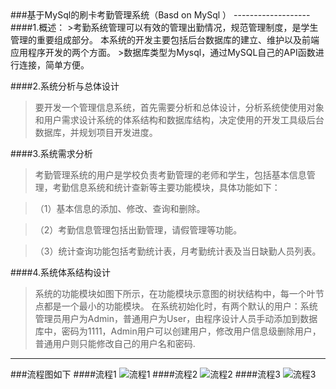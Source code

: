 <UTF-8>
###基于MySql的刷卡考勤管理系统（Basd on MySql ）
-------------------
####1.概述：
>考勤系统管理可以有效的管理出勤情况，规范管理制度，是学生管理的重要组成部分。
本系统的开发主要包括后台数据库的建立、维护以及前端应用程序开发的两个方面。
>数据库类型为Mysql，通过MySQL自己的API函数进行连接，简单方便。




####2.系统分析与总体设计
>要开发一个管理信息系统，首先需要分析和总体设计，分析系统使使用对象和用户需求设计系统的体系结构和数据库结构，决定使用的开发工具级后台数据库，并规划项目开发进度。

####3.系统需求分析
>考勤管理系统的用户是学校负责考勤管理的老师和学生，包括基本信息管理，考勤信息系统和统计查新等主要功能模块，具体功能如下：

>（1）基本信息的添加、修改、查询和删除。

>（2）考勤信息管理包括出勤管理，请假管理等功能。

>（3）统计查询功能包括考勤统计表，月考勤统计表及当日缺勤人员列表。

####4.系统体系结构设计
>系统的功能模块如图下所示，在功能模块示意图的树状结构中，每一个叶节点都是一个最小的功能模块。
在系统初始化时，有两个默认的用户：系统管理员用户为Admin，普通用户为User，由程序设计人员手动添加到数据库中，密码为1111，Admin用户可以创建用户，修改用户信息级删除用户，普通用户则只能修改自己的用户名和密码.

---------------------------------------------------------------------------------

###流程图如下
####流程1
![流程1](http://i.imgur.com/W8GKShz.gif)
####流程2
![流程2](http://i.imgur.com/SEDx92v.gif)
####流程3
![流程3](http://i.imgur.com/iFJ41KU.png)


